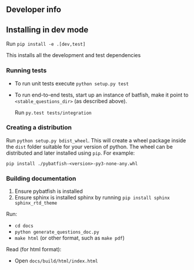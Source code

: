 ## Developer info

## Installing in dev mode 
Run `pip install -e .[dev,test]`

This installs all the development and test dependencies

### Running tests

- To run unit tests execute `python setup.py test`
- To run end-to-end tests, start up an instance of batfish, 
  make it point to `<stable_questions_dir>` (as described above).

  Run `py.test tests/integration`

### Creating a distribution

Run `python setup.py bdist_wheel`. This will create a wheel package inside the `dist` 
folder suitable for your version of python.
The wheel can be distributed and later installed using `pip`. 
For example:

`pip install ./pybatfish-<version>-py3-none-any.whl`

### Building documentation

1. Ensure pybatfish is installed
2. Ensure sphinx is installed sphinx 
   by running `pip install sphinx sphinx_rtd_theme`

Run:
- `cd docs`
- `python generate_questions_doc.py`
- `make html` (or other format, such as `make pdf`)

Read (for html format):
- Open `docs/build/html/index.html`
